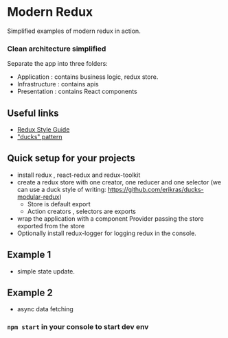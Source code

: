 # Modern Redux 

Simplified examples of modern redux in action.
### Clean architecture simplified

Separate the app into three folders:

 - Application : contains business logic, redux store. 
 - Infrastructure : contains apis 
 - Presentation : contains React components
## Useful links

- [Redux Style Guide](https://redux.js.org/style-guide/style-guide)
- ["ducks" pattern](https://github.com/erikras/ducks-modular-redux)

## Quick setup for your projects

- install redux , react-redux and redux-toolkit 
- create a redux store with one creator, one reducer and one selector (we can use a duck style of writing: https://github.com/erikras/ducks-modular-redux)
  - Store is default export
  - Action creators , selectors are exports
- wrap the application with a component Provider passing the store exported from the store
- Optionally install redux-logger for logging redux in the console.



## Example 1 
- simple state update. 
## Example 2
- async data fetching
### `npm start` in your console to start dev env


